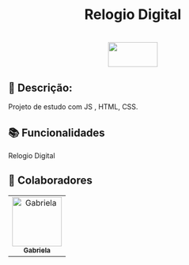 
<h1 align="center" > 
Relogio Digital
</h1>
<h1 align="center" > 
<img src="https://cdn.wallpapersafari.com/11/56/bAfEFu.png" width="100px";  height="50px";  />
</h1>

## :memo: Descrição:
Projeto de estudo com JS , HTML, CSS.

## :books: Funcionalidades
Relogio Digital

## :handshake: Colaboradores
<table>
  <tr>
    <td align="center">
      <a href="https://github.com/espinoza9">
        <img src="https://avatars.githubusercontent.com/u/92704684?v=4" width="100px;" alt="Gabriela"/><br>
        <sub>
          <b>Gabriela</b>
        </sub>
      </a>
    </td>
